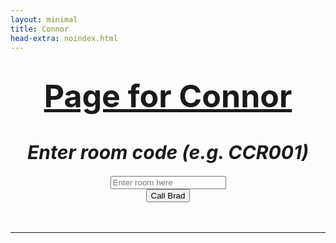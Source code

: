 ```yaml
---
layout: minimal
title: Connor
head-extra: noindex.html
---
```

<html>
  <body>

<h1 style="text-align: center;"><span style="text-decoration: underline; font-size:50px"><strong>Page for Connor</strong></span></h1>
<h1 id="title" style="text-align: center; font-size:30px"><em>Enter room code (e.g. CCR001)</em></h1>
<div style="text-align: center;">
  <input type="text" id="room" placeholder="Enter room here" />
  <input type="hidden" name="options[reCaptcha][siteKey]" value="6LeCO6gZAAAAAFsPMnHFBTJbdJBh0BnTOk6knRQw">
  <input type="hidden" name="options[reCaptcha][secret]" value="S8a7GjHIVxIkk2Hla3NGqyiKiok7HdpvlNm8nZvxyvq7HRHfeXQNBWrW17SzZrvaT+kAWBCq/7yQXrNUapQ4AmbC3xJfDynBuCsgaYXt57jQaZptanfajMX27+GEFJnhDtQkIYfyyFfjNJFG8GFoXH0CwlYLH1/o1sj+AfyFXIg=">
<style>
    .text-xs-center {
        text-align: center;
    }

    .g-recaptcha {
        display: inline-block;
    }
</style>  
<div class="text-xs-center">
  <div class="g-recaptcha" data-sitekey="6LeCO6gZAAAAAFsPMnHFBTJbdJBh0BnTOk6knRQw"></div>
</div>
<script src='https://www.google.com/recaptcha/api.js'></script>
  <input type="button" value="Call Brad" onclick="room();" />
</div>
<div>&nbsp;</div>
<div>&nbsp;</div>
<hr />

<script>
var hashParams = window.location.hash.substr(1).split('&'); // substr(1) to remove the `#`
for(var i = 0; i < hashParams.length; i++){
    var p = hashParams[i].split('=');
    document.getElementById(p[0]).value = decodeURIComponent(p[1]);;
}

function room() {
  var response = grecaptcha.getResponse();

if(response.length == 0)
    //reCaptcha not verified
    alert("Confirm that you are not a robot! Please");

else
    //reCaptch verified
  var text = document.getElementById('room');
  var value = encodeURIComponent(text.value); //encode special characters
  let newHref = 'https://hook.eu1.make.com/iokdgnmxeyqba2ngdl1iqjyxmcttxs58?action=' + value 
  console.log(newHref)
  window.location.href = newHref
  console.log('Fin');
}

</script>

  </body>
</html>
